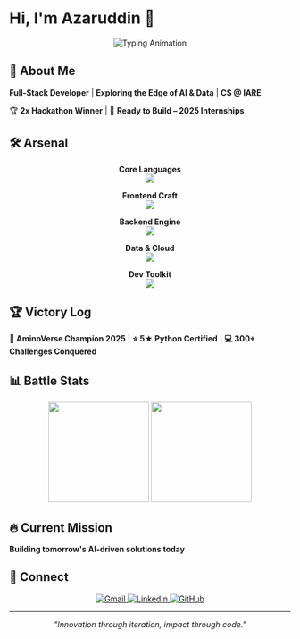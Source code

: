 # Hi, I'm Azaruddin 👋

<div align="center">
  <img src="https://readme-typing-svg.herokuapp.com?lines=Full-Stack+Developer;AI+%26+ML+Enthusiast;Hackathon+Winner;Problem+Solver&center=true&width=400&height=45&color=70a5fd&pause=1000" alt="Typing Animation">
</div>

## 🚀 About Me

**Full-Stack Developer** | **Exploring the Edge of AI & Data** | **CS @ IARE**

🏆 **2x Hackathon Winner** | 🚀 **Ready to Build – 2025 Internships**

## 🛠️ Arsenal

<div align="center">

**Core Languages**  
<img src="https://skillicons.dev/icons?i=python,java,javascript,typescript" />

**Frontend Craft**  
<img src="https://skillicons.dev/icons?i=react,html,css,tailwind" />

**Backend Engine**  
<img src="https://skillicons.dev/icons?i=nodejs,express" />

**Data & Cloud**  
<img src="https://skillicons.dev/icons?i=mongodb,aws,vercel" />

**Dev Toolkit**  
<img src="https://skillicons.dev/icons?i=git,github,postman,idea,linux" />

</div>

## 🏆 Victory Log

**🥇 AminoVerse Champion 2025** | **⭐ 5★ Python Certified** | **💻 300+ Challenges Conquered**

## 📊 Battle Stats

<div align="center">
  <img height="180em" src="https://github-readme-stats.vercel.app/api?username=mohammadazaruddinshaik&show_icons=true&theme=tokyonight&hide_border=true" />
  <img height="180em" src="https://github-readme-stats.vercel.app/api/top-langs/?username=mohammadazaruddinshaik&layout=compact&theme=tokyonight&hide_border=true" />
</div>

## 🔥 Current Mission

**Building tomorrow's AI-driven solutions today**

## 📡 Connect

<div align="center">
  <a href="mailto:mohammadazaruddinsk@gmail.com">
    <img src="https://img.shields.io/badge/Gmail-D14836?style=for-the-badge&logo=gmail&logoColor=white" alt="Gmail"/>
  </a>
  <a href="https://linkedin.com/in/mohammadazaruddinshaik">
    <img src="https://img.shields.io/badge/LinkedIn-0077B5?style=for-the-badge&logo=linkedin&logoColor=white" alt="LinkedIn"/>
  </a>
  <a href="https://github.com/mohammadazaruddinshaik">
    <img src="https://img.shields.io/badge/GitHub-181717?style=for-the-badge&logo=github&logoColor=white" alt="GitHub"/>
  </a>
</div>

---

<div align="center">
  <i>"Innovation through iteration, impact through code."</i>
</div>

